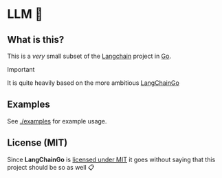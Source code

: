 # LLM 🔗

## What is this?

This is a _very_ small subset of the [Langchain](https://github.com/langchain-ai/langchain) project in [Go](https://go.dev/).

> [!Important]
> It is quite heavily based on the more ambitious [LangChainGo](https://github.com/tmc/langchaingo)

## Examples

See [./examples](./examples) for example usage.

## License (MIT)

Since **LangChainGo** is [licensed under MIT](https://github.com/tmc/langchaingo/blob/main/LICENSE)
it goes without saying that this project should be so as well :clipboard:
